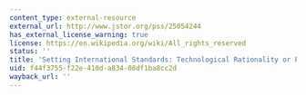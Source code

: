 ```yaml
---
content_type: external-resource
external_url: http://www.jstor.org/pss/25054244
has_external_license_warning: true
license: https://en.wikipedia.org/wiki/All_rights_reserved
status: ''
title: 'Setting International Standards: Technological Rationality or Primacy of Power?'
uid: f44f3755-f22e-410d-a834-08df1ba8cc2d
wayback_url: ''
---
```

